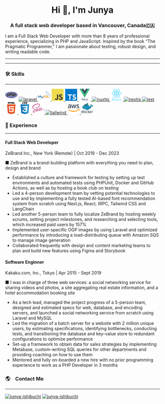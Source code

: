 <h1 align="center">Hi 👋, I'm Junya</h1>
<h3 align="center">A full stack web developer based in Vancouver, Canada🇨🇦</h3>

I am a Full Stack Web Developer with more than 8 years of professional experience, specializing in PHP and JavaScript. Inspired by the book “The Pragmatic Programmer,” I am passionate about testing, robust design, and writing readable code.

---
---

### 🛠️ Skills

---

<p align="left">
  <img src="https://raw.githubusercontent.com/devicons/devicon/master/icons/php/php-original.svg" alt="php" width="40" height="40"/>
  <a href="https://laravel.com/" target="_blank" rel="noreferrer"> <img src="https://avatars.githubusercontent.com/u/958072?s=48&v=4" alt="laravel" width="40" height="40"/> </a> 
  <a href="https://www.mysql.com/" target="_blank" rel="noreferrer"> <img src="https://raw.githubusercontent.com/devicons/devicon/master/icons/mysql/mysql-original-wordmark.svg" alt="mysql" width="40" height="40"/> </a> 
  <a href="https://developer.mozilla.org/en-US/docs/Web/JavaScript" target="_blank" rel="noreferrer"> <img src="https://raw.githubusercontent.com/devicons/devicon/master/icons/javascript/javascript-original.svg" alt="javascript" width="40" height="40"/> </a>
  <a href="https://www.typescriptlang.org/" target="_blank" rel="noreferrer"> <img src="https://raw.githubusercontent.com/devicons/devicon/master/icons/typescript/typescript-original.svg" alt="typescript" width="40" height="40"/> </a> 
  <a href="https://vuejs.org/" target="_blank" rel="noreferrer"> <img src="https://raw.githubusercontent.com/devicons/devicon/master/icons/vuejs/vuejs-original-wordmark.svg" alt="vuejs" width="40" height="40"/> </a>
  <a href="https://nuxtjs.org/" target="_blank" rel="noreferrer"> <img src="https://www.vectorlogo.zone/logos/nuxtjs/nuxtjs-icon.svg" alt="nuxtjs" width="40" height="40"/> </a> 
  <a href="https://reactjs.org/" target="_blank" rel="noreferrer"> <img src="https://raw.githubusercontent.com/devicons/devicon/master/icons/react/react-original-wordmark.svg" alt="react" width="40" height="40"/> </a> 
  <a href="https://nextjs.org/" target="_blank" rel="noreferrer"> <img src="https://cdn.worldvectorlogo.com/logos/nextjs-2.svg" alt="nextjs" width="40" height="40"/> </a>
  <a href="https://jestjs.io" target="_blank" rel="noreferrer"> <img src="https://www.vectorlogo.zone/logos/jestjsio/jestjsio-icon.svg" alt="jest" width="40" height="40"/> </a> 
  <a href="https://www.w3.org/html/" target="_blank" rel="noreferrer"> <img src="https://raw.githubusercontent.com/devicons/devicon/master/icons/html5/html5-original-wordmark.svg" alt="html5" width="40" height="40"/> </a> 
  <a href="https://www.w3schools.com/css/" target="_blank" rel="noreferrer"> <img src="https://raw.githubusercontent.com/devicons/devicon/master/icons/css3/css3-original-wordmark.svg" alt="css3" width="40" height="40"/> </a> 
  <a href="https://sass-lang.com" target="_blank" rel="noreferrer"> <img src="https://raw.githubusercontent.com/devicons/devicon/master/icons/sass/sass-original.svg" alt="sass" width="40" height="40"/> </a> 
  <a href="https://tailwindcss.com/" target="_blank" rel="noreferrer"> <img src="https://www.vectorlogo.zone/logos/tailwindcss/tailwindcss-icon.svg" alt="tailwind" width="40" height="40"/> </a>   
  <a href="https://aws.amazon.com" target="_blank" rel="noreferrer"> <img src="https://raw.githubusercontent.com/devicons/devicon/master/icons/amazonwebservices/amazonwebservices-original-wordmark.svg" alt="aws" width="40" height="40"/> </a> 
  <a href="https://www.docker.com/" target="_blank" rel="noreferrer"> <img src="https://raw.githubusercontent.com/devicons/devicon/master/icons/docker/docker-original-wordmark.svg" alt="docker" width="40" height="40"/> </a> 
</p>

### 💼 Experience

---

#### Full Stack Web Developer
ZeBrand Inc., New York (Remote) | Oct 2019 - Dec 2023 

■ ZeBrand is a brand-building platform with everything you need to plan, design and brand
- Established a culture and framework for testing by setting up test environments and automated tests using PHPUnit, Docker and GitHub Actions, as well as by hosting a book club on testing
- Led a 4-person development team by vetting potential technologies to use and by implementing a fully tested AI-based font recommendation system from scratch using Next.js, React, tRPC, Tailwind CSS and LangChain
- Led another 5-person team to fully localize ZeBrand by hosting weekly scrums, setting project milestones, and researching and selecting tools, which increased paid users by 157%
- Implemented user-specific OGP images by using Laravel and optimized performance by introducing a load-distributing queue with Amazon SQS to manage image generation 
- Collaborated frequently with design and content marketing teams to plan and build new features using Figma and Storybook


#### Software Enginner
Kakaku.com, Inc., Tokyo | Apr 2015 - Sept 2019

■ I was in charge of three web services: a social networking service for sharing videos and photos, a site aggregating real estate information, and a hotel accommodation booking site
- As a tech lead, managed the project progress of a 5-person team, designed and estimated specs for web, database, and encoding servers, and launched a social networking service from scratch using Laravel and MySQL
- Led the migration of a batch server for a website with 2 million unique users, by estimating specifications, identifying bottlenecks, conducting tests, and transitioning the database and key-value store to redundant configurations to optimize performance
- Set-up a framework to obtain data for sales strategies by implementing Metabase, custom-writing SQL queries for other departments and providing coaching on how to use them
- Mentored and fully on-boarded a new hire with no prior programming experience to work as a PHP Developer in 3 months


### 🌎　Contact Me

---

<p align="left">
  <a href="https://linkedin.com/in/junya-ishibuchi" target="blank"><img align="center" src="https://raw.githubusercontent.com/rahuldkjain/github-profile-readme-generator/master/src/images/icons/Social/linked-in-alt.svg" alt="junya-ishibuchi" height="30" width="40" /></a>
  <a href="https://dev.to/junya-ishibuchi" target="blank"><img align="center" src="https://raw.githubusercontent.com/rahuldkjain/github-profile-readme-generator/master/src/images/icons/Social/devto.svg" alt="junya-ishibuchi" height="30" width="40" /></a>
</p>
